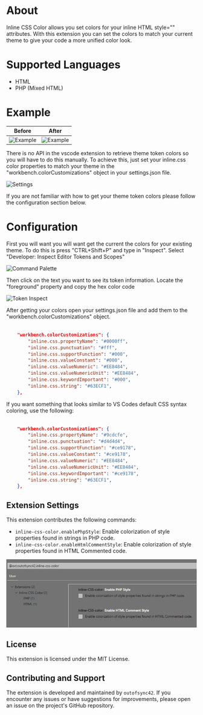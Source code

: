 # About

Inline CSS Color allows you set colors for your inline HTML style="" attributes. With this extension you can set the colors to match your current theme to give your code a more unified color look.


# Supported Languages

- HTML
- PHP (Mixed HTML)

# Example

| Before      | After |
| ----------- | ----------- |
|![Example](https://raw.githubusercontent.com/outofsync42/inline-css-color/master/img/example2.png)|![Example](https://raw.githubusercontent.com/outofsync42/inline-css-color/master/img/example1.png)|

There is no API in the vscode extension to retrieve theme token colors so you will have to do this manually.
To achieve this, just set your inline.css color properties to match your theme in the "workbench.colorCustomizations" object in your settings.json file.

![Settings](https://raw.githubusercontent.com/outofsync42/inline-css-color/master/img/settings.png)

If you are not familiar with how to get your theme token colors please follow the configuration section below.

# Configuration

First you will want you will want get the current the colors for your existing theme. To do this is press "CTRL+Shift+P" and type in "Inspect".
Select "Developer: Inspect Editor Tokens and Scopes"

![Command Palette](https://raw.githubusercontent.com/outofsync42/inline-css-color/master/img/command-palette-inspect.png)

Then click on the text you want to see its token information. Locate the "foreground" property and copy the hex color code

![Token Inspect](https://raw.githubusercontent.com/outofsync42/inline-css-color/master/img/token-color.png)

After getting your colors open your settings.json file and add them to the "workbench.colorCustomizations" object.

```json

	"workbench.colorCustomizations": {
		"inline.css.propertyName": "#0000ff",
		"inline.css.punctuation": "#fff",
		"inline.css.supportFunction": "#000",
		"inline.css.valueConstant": "#000",
		"inline.css.valueNumeric": "#EE8484",
		"inline.css.valueNumericUnit": "#EE8484",
		"inline.css.keywordImportant": "#000",
		"inline.css.string": "#63ECF1",
	},
```
If you want something that looks similar to VS Codes default CSS syntax coloring, use the following:

```json

    "workbench.colorCustomizations": {
        "inline.css.propertyName": "#9cdcfe",
        "inline.css.punctuation": "#d4d4d4",
        "inline.css.supportFunction": "#ce9178",
        "inline.css.valueConstant": "#ce9178",
        "inline.css.valueNumeric": "#EE8484",
        "inline.css.valueNumericUnit": "#EE8484",
        "inline.css.keywordImportant": "#ce9178",
        "inline.css.string": "#63ECF1",
    },
```
## Extension Settings

This extension contributes the following commands:

- `inline-css-color.enablePhpStyle`: Enable colorization of style properties found in strings in PHP code.
- `inline-css-color.enableHtmlCommentStyle`: Enable colorization of style properties found in HTML Commented code.

![Settings2](https://github.com/outofsync42/inline-css-color/blob/master/img/settigns2.png?raw=true)

## License

This extension is licensed under the MIT License.

## Contributing and Support

The extension is developed and maintained by `outofsync42`. If you encounter any issues or have suggestions for improvements, please open an issue on the project's GitHub repository.
